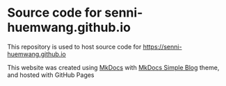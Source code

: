 # Source code for senni-huemwang.github.io

This repository is used to host source code for https://senni-huemwang.github.io

This website was created using [MkDocs](https://www.mkdocs.org/) with [MkDocs Simple Blog](https://fernandocelmer.github.io/mkdocs-simple-blog/) theme, and hosted with GitHub Pages
